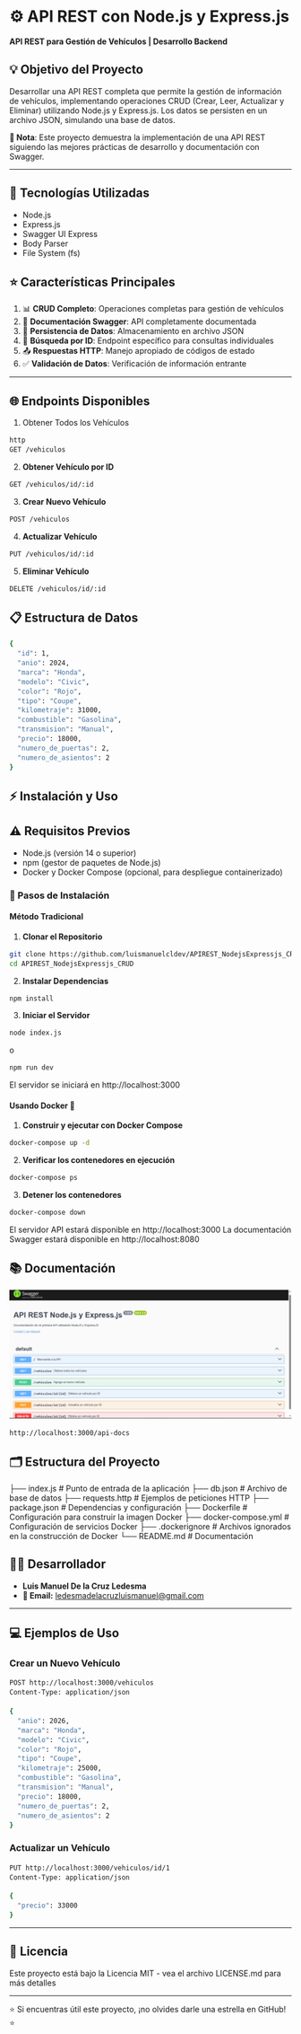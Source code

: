 # ⚙️ API REST con Node.js y Express.js

**API REST para Gestión de Vehículos | Desarrollo Backend**

## 💡 Objetivo del Proyecto

Desarrollar una API REST completa que permite la gestión de información de vehículos, implementando operaciones CRUD (Crear, Leer, Actualizar y Eliminar) utilizando Node.js y Express.js. Los datos se persisten en un archivo JSON, simulando una base de datos.

**📌 Nota**: Este proyecto demuestra la implementación de una API REST siguiendo las mejores prácticas de desarrollo y documentación con Swagger.

---

## 🔧 Tecnologías Utilizadas

- Node.js
- Express.js
- Swagger UI Express
- Body Parser
- File System (fs)

## ⭐️ Características Principales

1. 📊 **CRUD Completo**: Operaciones completas para gestión de vehículos
2. 📖 **Documentación Swagger**: API completamente documentada
3. 💾 **Persistencia de Datos**: Almacenamiento en archivo JSON
4. 🔎 **Búsqueda por ID**: Endpoint específico para consultas individuales
5. 📤 **Respuestas HTTP**: Manejo apropiado de códigos de estado
6. ✅ **Validación de Datos**: Verificación de información entrante

---

## 🌐 Endpoints Disponibles

1. Obtener Todos los Vehículos

```bash
http
GET /vehiculos
```

2. **Obtener Vehículo por ID**

```bash
GET /vehiculos/id/:id
```

3. **Crear Nuevo Vehículo**

```bash
POST /vehiculos
```

4. **Actualizar Vehículo**

```bash
PUT /vehiculos/id/:id
```

5. **Eliminar Vehículo**

```bash
DELETE /vehiculos/id/:id
```

## 📋 Estructura de Datos

```bash
{
  "id": 1,
  "anio": 2024,
  "marca": "Honda",
  "modelo": "Civic",
  "color": "Rojo",
  "tipo": "Coupe",
  "kilometraje": 31000,
  "combustible": "Gasolina",
  "transmision": "Manual",
  "precio": 18000,
  "numero_de_puertas": 2,
  "numero_de_asientos": 2
}

```

## ⚡️ Instalación y Uso

## ⚠️ Requisitos Previos
- Node.js (versión 14 o superior)
- npm (gestor de paquetes de Node.js)
- Docker y Docker Compose (opcional, para despliegue containerizado)

### 🔨 Pasos de Instalación

#### Método Tradicional

1. **Clonar el Repositorio**

```bash
git clone https://github.com/luismanuelcldev/APIREST_NodejsExpressjs_CRUD.git
cd APIREST_NodejsExpressjs_CRUD
```

2. **Instalar Dependencias**

```bash
npm install
```

3. **Iniciar el Servidor**

```bash
node index.js
```
o

```bash
npm run dev
```

El servidor se iniciará en http://localhost:3000

#### Usando Docker 🐳

1. **Construir y ejecutar con Docker Compose**

```bash
docker-compose up -d
```

2. **Verificar los contenedores en ejecución**

```bash
docker-compose ps
```

3. **Detener los contenedores**

```bash
docker-compose down
```

El servidor API estará disponible en http://localhost:3000
La documentación Swagger estará disponible en http://localhost:8080

## 📚 Documentación

![Documentacion](public/images/Captura-de-pantalla-api-docs.png)

```bash
http://localhost:3000/api-docs
```

## 🗂️ Estructura del Proyecto

├── index.js            # Punto de entrada de la aplicación
├── db.json             # Archivo de base de datos
├── requests.http       # Ejemplos de peticiones HTTP
├── package.json        # Dependencias y configuración
├── Dockerfile          # Configuración para construir la imagen Docker
├── docker-compose.yml  # Configuración de servicios Docker
├── .dockerignore       # Archivos ignorados en la construcción de Docker
└── README.md           # Documentación

## 👨‍💻 Desarrollador

- **Luis Manuel De la Cruz Ledesma**
- **📧 Email:** ledesmadelacruzluismanuel@gmail.com

---

## 💻 Ejemplos de Uso

### Crear un Nuevo Vehículo

```bash
POST http://localhost:3000/vehiculos
Content-Type: application/json

{
  "anio": 2026,
  "marca": "Honda",
  "modelo": "Civic",
  "color": "Rojo",
  "tipo": "Coupe",
  "kilometraje": 25000,
  "combustible": "Gasolina",
  "transmision": "Manual",
  "precio": 18000,
  "numero_de_puertas": 2,
  "numero_de_asientos": 2
}
```

### Actualizar un Vehículo

```bash
PUT http://localhost:3000/vehiculos/id/1
Content-Type: application/json

{
  "precio": 33000
}
```
---

## 📄 Licencia
Este proyecto está bajo la Licencia MIT - vea el archivo LICENSE.md para más detalles

---

⭐️ Si encuentras útil este proyecto, ¡no olvides darle una estrella en GitHub! ⭐️

